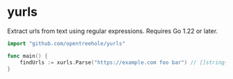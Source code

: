 # yurls

Extract urls from text using regular expressions. Requires Go 1.22 or later.

```go
import "github.com/opentreehole/yurls"

func main() {
	findUrls := xurls.Parse("https://example.com foo bar") // []string{"https://example.com"}
}
```

